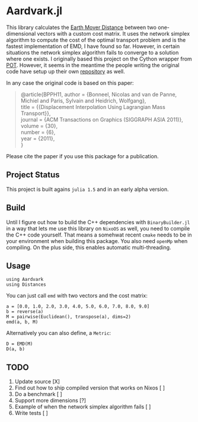 # Aardvark.jl
This library calculates the [Earth Mover Distance](https://en.wikipedia.org/wiki/Earth_mover%27s_distance) between two one-dimensional vectors with a custom cost matrix. 
It uses the network simplex algorithm to compute the cost of the optimal transport problem and is the fastest implementation of EMD, I have found so far. 
However, in certain situations the network simplex algorithm fails to converge to a solution where one exists.
I originally based this project on the Cython wrapper from [POT](https://github.com/PythonOT/POT/tree/master/ot/lp/). 
However, it seems in the meantime the people writing the original code have setup up their own [repository](https://github.com/nbonneel/network_simplex) as well.

In any case the original code is based on this paper:
> @article{BPPH11,
>    author = {Bonneel, Nicolas and van de Panne, Michiel and Paris, Sylvain and Heidrich, Wolfgang},  
>    title = {{Displacement Interpolation Using Lagrangian Mass Transport}},  
>    journal = {ACM Transactions on Graphics (SIGGRAPH ASIA 2011)},  
>    volume = {30},  
>    number = {6},  
>    year = {2011},  
> }

Please cite the paper if you use this package for a publication.

## Project Status
This project is built agains `julia 1.5` and in an early alpha version. 

## Build

Until I figure out how to build the C++ dependencies with `BinaryBuilder.jl` in a way that lets me use this library on `NixoOS` as well, you need to compile the C++ code yourself. That means a somehwat recent `cmake` needs to be in your environment when building this package. You also need `openMp` when compiling. On the plus side, this enables automatic multi-threading.

## Usage
````
using Aardvark
using Distances
````
You can just call `emd` with two vectors and the cost matrix:
````
a = [0.0, 1.0, 2.0, 3.0, 4.0, 5.0, 6.0, 7.0, 8.0, 9.0]
b = reverse(a)
M = pairwise(Euclidean(), transpose(a), dims=2)
emd(a, b, M)
````
Alternatively you can also define, a `Metric`:
````
D = EMD(M)
D(a, b)
````
## TODO
1) Update source [X]
2) Find out how to ship compiled version that works on Nixos [ ]
3) Do a benchmark [ ]
4) Support more dimensions [?]
5) Example of when the network simplex algorithm fails [ ] 
6) Write tests [ ]


